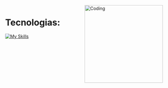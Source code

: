 <img align="right" alt="Coding" height="250" width="250" src="https://i.redd.it/y06nqrn77al91.png">
<h1 align="left">Tecnologias: </h1>

[![My Skills](https://skillicons.dev/icons?i=python,cs,html,css)](https://skillicons.dev)




